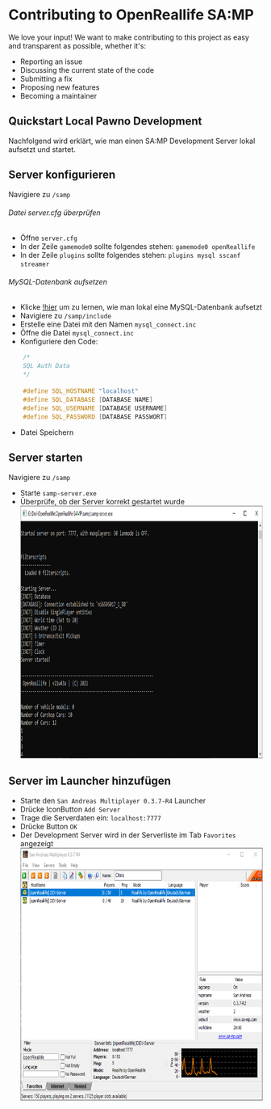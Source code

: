 # Contributing to OpenReallife SA:MP

We love your input! We want to make contributing to this project as easy and transparent as possible, whether it's:

- Reporting an issue
- Discussing the current state of the code
- Submitting a fix
- Proposing new features
- Becoming a maintainer

## Quickstart Local Pawno Development

Nachfolgend wird erklärt, wie man einen SA:MP Development Server lokal aufsetzt und startet.

## Server konfigurieren

Navigiere zu `/samp`

###### Datei server.cfg überprüfen

- Öffne `server.cfg`
- In der Zeile `gamemode0` sollte folgendes stehen: `gamemode0 openReallife`
- In der Zeile `plugins` sollte folgendes stehen: `plugins mysql sscanf streamer`

###### MySQL-Datenbank aufsetzen

- Klicke [!hier](https://github.com) um zu lernen, wie man lokal eine MySQL-Datenbank aufsetzt
- Navigiere zu `/samp/include`
- Erstelle eine Datei mit den Namen `mysql_connect.inc`
- Öffne die Datei `mysql_connect.inc`
- Konfiguriere den Code:

```c++
    /*
	SQL Auth Data
    */

    #define SQL_HOSTNAME "localhost"
    #define SQL_DATABASE [DATABASE NAME]
    #define SQL_USERNAME [DATABASE USERNAME]
    #define SQL_PASSWORD [DATABASE PASSWORT]
```

- Datei Speichern

## Server starten

Navigiere zu `/samp`

- Starte `samp-server.exe`
- Überprüfe, ob der Server korrekt gestartet wurde
  <img height=500 src="https://raw.githubusercontent.com/OpenReallife/OpenReallife-SAMP/main/SampServer.png"/>

## Server im Launcher hinzufügen

- Starte den `San Andreas Multiplayer 0.3.7-R4` Launcher
- Drücke IconButton `Add Server`
- Trage die Serverdaten ein: `localhost:7777`
- Drücke Button `OK`
- Der Development Server wird in der Serverliste im Tab `Favorites` angezeigt
  <img height=500 src="https://raw.githubusercontent.com/OpenReallife/OpenReallife-SAMP/main/SAMPLauncher.png"/>

